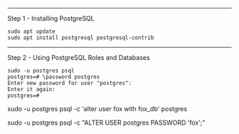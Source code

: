 ___
Step 1 - Installing PostgreSQL

    sudo apt update
    sudo apt install postgresql postgresql-contrib

___

Step 2 - Using PostgreSQL Roles and Databases

    sudo -u postgres psql
    postgres=# \password postgres
    Enter new password for user "postgres": 
    Enter it again: 
    postgres=# 


sudo -u postgres psql -c 'alter user fox with fox_db' postgres

sudo -u postgres psql -c "ALTER USER postgres PASSWORD 'fox';"